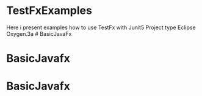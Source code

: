 # TestFxExamples
Here i present examples how to use TestFx with Junit5
Project type Eclipse Oxygen.3a # BasicJavaFx
# BasicJavafx
# BasicJavafx
